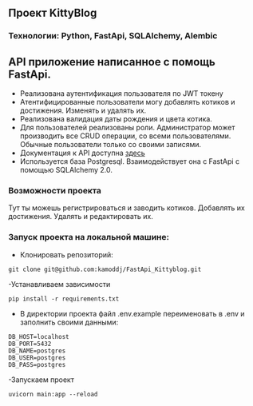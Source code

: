 ## Проект KittyBlog
### Технологии: Python, FastApi, SQLAlchemy, Alembic


## API приложение написанное с помощь FastApi. 

- Реализована аутентификация пользователя по JWT токену
- Атентифицированные пользователи могу добавлять котиков и достижения. Изменять и удалять их.
- Реализована валидация даты рождения и цвета котика.
- Для пользователей реализованы роли. Администратор может производить все CRUD операции, со всеми пользователями. Обычные пользователи только со своими записями.
- Документация к API доступна [здесь](http://127.0.0.1:8000/docs#/)
- Используется база Postgresql. Взаимодействует она с FastApi с помощью SQLAlchemy 2.0.


### Возможности проекта

Тут ты можешь регистрироваться и заводить котиков. Добавлять их достижения. Удалять и редактировать их.




### Запуск проекта на локальной машине:
- Клонировать репозиторий:
```
git clone git@github.com:kamoddj/FastApi_Kittyblog.git
```
-Устанавливаем зависимости 
```
pip install -r requirements.txt
```
- В директории проекта файл .env.example переименовать в .env и заполнить своими данными:
```
DB_HOST=localhost
DB_PORT=5432
DB_NAME=postgres
DB_USER=postgres
DB_PASS=postgres
```
-Запускаем проект
```
uvicorn main:app --reload
```
